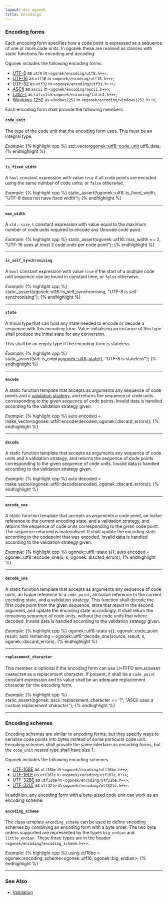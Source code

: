 ```yaml
---
layout: doc-ogonek
title: Encodings
---
```


### Encoding forms

Each encoding form specifies how a code point is expressed as a sequence of one
or more code units. In ogonek these are realised as classes with static
functions for encoding and decoding.

Ogonek includes the following encoding forms:

- [UTF-8] as `utf8` in `<ogonek/encoding/utf8.h++>`;
- [UTF-16] as `utf16` in `<ogonek/encoding/utf16.h++>`;
- [UTF-32] as `utf32` in `<ogonek/encoding/utf32.h++>`;
- [ASCII] as `ascii` in `<ogonek/encoding/ascii.h++>`;
- [Latin-1] as `latin1` in `<ogonek/encoding/latin1.h++>`;
- [Windows-1252] as `windows1252` in `<ogonek/encoding/windows1252.h++>`;

Each encoding form shall provide the following members.

#### `code_unit`

The type of the code unit that the encoding form uses. This must be an integral
type.

*Example*:
{% highlight cpp %}
std::vector<ogonek::utf8::code_unit> utf8_data;
{% endhighlight %}

---

#### `is_fixed_width`

A `bool` constant expression with value `true` if all code points are encoded
using the same number of code units; or `false` otherwise.

*Example*:
{% highlight cpp %}
static_assert(!ogonek::utf8::is_fixed_width,
              "UTF-8 does not have fixed width");
{% endhighlight %}

---

#### `max_width`

A `std::size_t` constant expression with value equal to the maximum number of
code units required to encode any Unicode code point.

*Example*:
{% highlight cpp %}
static_assert(ogonek::utf16::max_width == 2,
              "UTF-16 uses at most 2 code units per code point");
{% endhighlight %}

---

#### `is_self_synchronising`

A `bool` constant expression with value `true` if the start of a multiple code
unit sequence can be found in constant time; or `false` otherwise.

*Example*:
{% highlight cpp %}
static_assert(ogonek::utf8::is_self_synchronising,
              "UTF-8 is self-synchronising");
{% endhighlight %}

---

#### `state`

A trivial type that can hold any state needed to encode or decode a sequence
with this encoding form. Value-initialising an instance of this type shall
produce the initial state for any conversion.

This shall be an empty type if the encoding form is stateless.

*Example*:
{% highlight cpp %}
static_assert(std::is_empty<ogonek::utf8::state>(),
              "UTF-8 is stateless");
{% endhighlight %}

---

#### `encode`

A static function template that accepts as arguments any sequence of code points
and a [validation strategy][validation], and returns the sequence of code units
corresponding to the given sequence of code points. Invalid data is handled
according to the validation strategy given.

*Example*:
{% highlight cpp %}
auto encoded = make_vector(ogonek::utf8::encode(decoded, ogonek::discard_errors));
{% endhighlight %}

---

#### `decode`

A static function template that accepts as arguments any sequence of code units
and a validation strategy, and returns the sequence of code points corresponding
to the given sequence of code units. Invalid data is handled according to the
validation strategy given.

*Example*:
{% highlight cpp %}
auto decoded = make_vector(ogonek::utf8::decode(encoded, ogonek::discard_errors));
{% endhighlight %}

---

#### `encode_one`

A static function template that accepts as arguments a code point, an lvalue
reference to the current encoding state, and a validation strategy, and returns
the sequence of code units corresponding to the given code point. The sequence
returned is materialised. It shall update the encoding state according to the
codepoint that was encoded. Invalid data is handled according to the validation
strategy given. 

*Example*:
{% highlight cpp %}
ogonek::utf8::state s{};
auto encoded = ogonek::utf8::encode_one(u, s, ogonek::discard_errors);
{% endhighlight %}

---

#### `decode_one`

A static function template that accepts as arguments any sequence of code units,
an lvalue reference to a `code_point`, an lvalue reference to the current
encoding state, and a validation strategy. This function shall decode the first
code point from the given sequence, store that result in the second argument,
and update the encoding state accordingly. It shall return the remaining
sequence of code units, without the code units that where decoded. Invalid data
is handled according to the validation strategy given.

*Example*:
{% highlight cpp %}
ogonek::utf8::state s{};
ogonek::code_point result;
auto remaining = ogonek::utf8::decode_one(source, result, s, ogonek::discard_errors);
{% endhighlight %}

<!-- TODO: flush state -->

---

#### `replacement_character`

This member is optional if the encoding form can use U+FFFD
&#640;&#7431;&#7448;&#671;&#7424;&#7428;&#7431;&#7437;&#7431;&#628;&#7451;
&#7428;&#668;&#7424;&#640;&#7424;&#7428;&#7451;&#7431;&#640; as a replacement
character. If present, it shall be a `code_point` constant expression and its
value shall be an adequate replacement character for the encoding form.

*Example*:
{% highlight cpp %}
static_assert(ogonek::ascii::replacement_character == '?',
              "ASCII uses a custom replacement character");
{% endhighlight %}

---

### Encoding schemes

Encoding schemes are similar to encoding forms, but they specify ways to
serialise code points into bytes instead of some particular code unit. Encoding
schemes shall provide the same interface as encoding forms, but the `code_unit`
nested type shall have size 1.

Ogonek includes the following encoding schemes.

- [UTF-16BE] as `utf16be` in `<ogonek/encoding/utf16be.h++>`;
- [UTF-16LE] as `utf16le` in `<ogonek/encoding/utf16le.h++>`;
- [UTF-32BE] as `utf32be` in `<ogonek/encoding/utf32be.h++>`;
- [UTF-32LE] as `utf32le` in `<ogonek/encoding/utf32le.h++>`.

In addition, any encoding form with a byte-sized code unit can work as an
encoding scheme.

#### `encoding_scheme`

The class template `encoding_scheme` can be used to define encoding schemes by
combining an encoding form with a byte order. The two byte orders supported are
represented by the types `big_endian` and `little_endian`. These three types are
in the header `<ogonek/encoding/encoding_scheme.h++>`.

*Example*:
{% highlight cpp %}
using utf16be = ogonek::encoding_scheme<ogonek::utf16, ogonek::big_endian>;
{% endhighlight %}

---

### See Also

- [Validation][validation]

 [validation]: validation.html
 [UTF-8]: http://en.wikipedia.org/wiki/UTF-8
 [UTF-16]: http://en.wikipedia.org/wiki/UTF-16
 [UTF-32]: http://en.wikipedia.org/wiki/UTF-32
 [ASCII]: http://en.wikipedia.org/wiki/ASCII
 [Latin-1]: http://en.wikipedia.org/wiki/Latin-1
 [Windows-1252]: http://en.wikipedia.org/wiki/Windows-1252
 [GB18030]: http://en.wikipedia.org/wiki/GB18030
 [UTF-16BE]: http://en.wikipedia.org/wiki/UTF-16BE
 [UTF-16LE]: http://en.wikipedia.org/wiki/UTF-16LE
 [UTF-32BE]: http://en.wikipedia.org/wiki/UTF-32BE
 [UTF-32LE]: http://en.wikipedia.org/wiki/UTF-32LE
